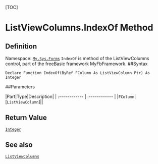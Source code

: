 [TOC]
# ListViewColumns.IndexOf Method

## Definition
Namespace: [`My.Sys.Forms`](My.Sys.Forms.md)
`IndexOf` is method of the ListViewColumns control, part of the freeBasic framework MyFbFramework.
##Syntax
```freeBasic
Declare Function IndexOf(ByRef FColumn As ListViewColumn Ptr) As Integer
```

##Parameters

|Part|Type|Description|
| :------------ | :------------ |
|`FColumn`|[`ListViewColumn`]||

## Return Value
[`Integer`]("https://www.freebasic.net/wiki/KeyPgInteger")
## See also
[`ListViewColumns`](ListViewColumns.md)
